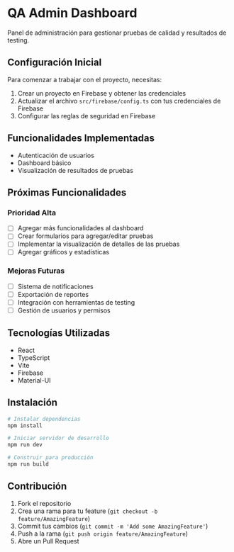 # QA Admin Dashboard

Panel de administración para gestionar pruebas de calidad y resultados de testing.

## Configuración Inicial

Para comenzar a trabajar con el proyecto, necesitas:

1. Crear un proyecto en Firebase y obtener las credenciales
2. Actualizar el archivo `src/firebase/config.ts` con tus credenciales de Firebase
3. Configurar las reglas de seguridad en Firebase

## Funcionalidades Implementadas

- Autenticación de usuarios
- Dashboard básico
- Visualización de resultados de pruebas

## Próximas Funcionalidades

### Prioridad Alta
- [ ] Agregar más funcionalidades al dashboard
- [ ] Crear formularios para agregar/editar pruebas
- [ ] Implementar la visualización de detalles de las pruebas
- [ ] Agregar gráficos y estadísticas

### Mejoras Futuras
- [ ] Sistema de notificaciones
- [ ] Exportación de reportes
- [ ] Integración con herramientas de testing
- [ ] Gestión de usuarios y permisos

## Tecnologías Utilizadas

- React
- TypeScript
- Vite
- Firebase
- Material-UI

## Instalación

```bash
# Instalar dependencias
npm install

# Iniciar servidor de desarrollo
npm run dev

# Construir para producción
npm run build
```

## Contribución

1. Fork el repositorio
2. Crea una rama para tu feature (`git checkout -b feature/AmazingFeature`)
3. Commit tus cambios (`git commit -m 'Add some AmazingFeature'`)
4. Push a la rama (`git push origin feature/AmazingFeature`)
5. Abre un Pull Request
